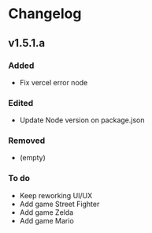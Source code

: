 # Changelog

## v1.5.1.a

### Added
- Fix vercel error node

### Edited
 - Update Node version on package.json

### Removed
- (empty)

### To do
 - Keep reworking UI/UX
 - Add game Street Fighter
 - Add game Zelda
 - Add game Mario
